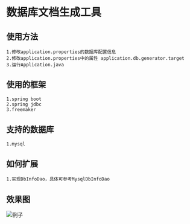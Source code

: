 数据库文档生成工具
====

使用方法  
----
    1.修改application.properties的数据库配置信息  
    2.修改application.properties中的属性 application.db.generator.target  
    3.运行Application.java  

使用的框架  
----
    1.spring boot  
    2.spring jdbc  
    3.freemaker  

支持的数据库 
----
    1.mysql  

如何扩展
----
    1.实现DbInfoDao，具体可参考MysqlDbInfoDao
    

效果图
----
 ![例子](https://gitee.com/shiqiyue/dbDocGenerator/raw/master/doc/example.png "例子")